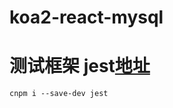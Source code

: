 # koa2-react-mysql

# 测试框架 jest[地址](https://facebook.github.io/jest)
```
cnpm i --save-dev jest
```

